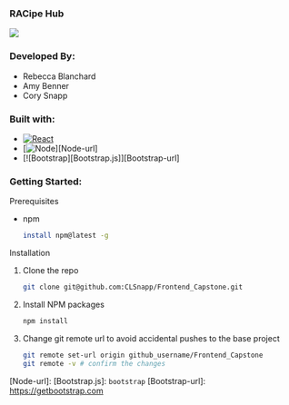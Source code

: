 ### RACipe Hub

<div>
  <img src="https://files.slack.com/files-tmb/T05LYDFST6K-F08EML0BQB0-b7ea1341a1/image_480.png"/>
</div>

### Developed By:
* Rebecca Blanchard
* Amy Benner
* Cory Snapp

### Built with:
* [![React][React.js]][React-url]
* [![Node][Node.js]][Node-url]
* [![Bootstrap][Bootstrap.js]][Bootstrap-url]

### Getting Started:
Prerequisites
  * npm
    ```sh
    install npm@latest -g
    ```

  Installation
  1. Clone the repo
      ```sh
      git clone git@github.com:CLSnapp/Frontend_Capstone.git
      ```
  2. Install NPM packages
      ```sh
      npm install
      ```
  3. Change git remote url to avoid accidental pushes to the base project
      ```sh
      git remote set-url origin github_username/Frontend_Capstone
      git remote -v # confirm the changes
      ```




<!-- Links -->

[React.js]: https://img.shields.io/badge/React-20232A?style=for-the-badge&logo=react&logoColor=61DAFB
[React-url]: https://reactjs.org/
[Node.js]: https://img.shields.io/badge/Node
[Node-url]:
[Bootstrap.js]: `bootstrap`
[Bootstrap-url]: https://getbootstrap.com
